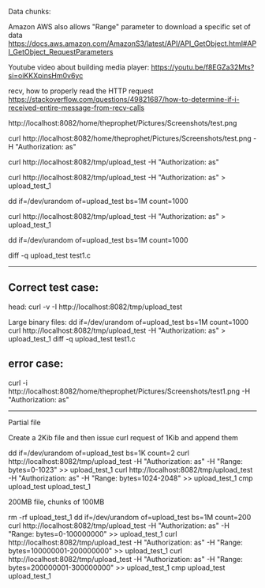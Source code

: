 Data chunks:

Amazon AWS also allows "Range" parameter to download a specific set of data
https://docs.aws.amazon.com/AmazonS3/latest/API/API_GetObject.html#API_GetObject_RequestParameters

Youtube video about building media player: https://youtu.be/f8EGZa32Mts?si=oiKKXpinsHm0v6yc

recv, how to properly read the HTTP request
https://stackoverflow.com/questions/49821687/how-to-determine-if-i-received-entire-message-from-recv-calls


http://localhost:8082/home/theprophet/Pictures/Screenshots/test.png

curl http://localhost:8082/home/theprophet/Pictures/Screenshots/test.png  -H "Authorization: as"

curl http://localhost:8082/tmp/upload_test  -H "Authorization: as"

curl http://localhost:8082/tmp/upload_test  -H "Authorization: as" > upload_test_1

dd if=/dev/urandom of=upload_test bs=1M count=1000

curl http://localhost:8082/tmp/upload_test  -H "Authorization: as" > upload_test_1

dd if=/dev/urandom of=upload_test bs=1M count=1000

diff -q upload_test test1.c

-------------------


## Correct test case:

head:
curl -v -I http://localhost:8082/tmp/upload_test

Large binary files:
dd if=/dev/urandom of=upload_test bs=1M count=1000
curl http://localhost:8082/tmp/upload_test  -H "Authorization: as" > upload_test_1
diff -q upload_test test1.c

## error case:
curl -i http://localhost:8082/home/theprophet/Pictures/Screenshots/test1.png  -H "Authorization: as"



----------------------

Partial file

Create a 2Kib file and then issue curl request of 1Kib and append them

dd if=/dev/urandom of=upload_test bs=1K count=2
curl http://localhost:8082/tmp/upload_test  -H "Authorization: as" -H "Range: bytes=0-1023" >> upload_test_1
curl http://localhost:8082/tmp/upload_test  -H "Authorization: as" -H "Range: bytes=1024-2048" >> upload_test_1
cmp upload_test upload_test_1

200MB file, chunks of 100MB

rm -rf upload_test_1
dd if=/dev/urandom of=upload_test bs=1M count=200
curl http://localhost:8082/tmp/upload_test  -H "Authorization: as" -H "Range: bytes=0-100000000" >> upload_test_1
curl http://localhost:8082/tmp/upload_test  -H "Authorization: as" -H "Range: bytes=100000001-200000000" >> upload_test_1
curl http://localhost:8082/tmp/upload_test  -H "Authorization: as" -H "Range: bytes=200000001-300000000" >> upload_test_1
cmp upload_test upload_test_1